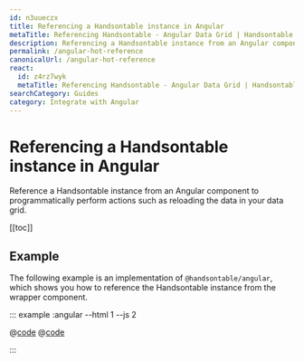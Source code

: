 ```yaml
---
id: n3uueczx
title: Referencing a Handsontable instance in Angular
metaTitle: Referencing Handsontable - Angular Data Grid | Handsontable
description: Referencing a Handsontable instance from an Angular component to programmatically perform actions such as reloading the data in your data grid.
permalink: /angular-hot-reference
canonicalUrl: /angular-hot-reference
react:
  id: z4rz7wyk
  metaTitle: Referencing Handsontable - Angular Data Grid | Handsontable
searchCategory: Guides
category: Integrate with Angular
---
```


# Referencing a Handsontable instance in Angular

Reference a Handsontable instance from an Angular component to programmatically perform actions such as reloading the data in your data grid.

[[toc]]

## Example

The following example is an implementation of `@handsontable/angular`, which shows you how to reference the Handsontable instance from the wrapper component.

::: example :angular --html 1 --js 2

@[code](@/content/guides/integrate-with-angular/angular-hot-reference/angular/example1.html)
@[code](@/content/guides/integrate-with-angular/angular-hot-reference/angular/example1.js)

:::

